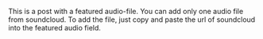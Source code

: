 <!--t Soundcloud Post t-->
<!--d  d-->
<!--tag hidden tag-->
<!--audio https://soundcloud.com/postmalone/congratulations audio-->

This is a post with a featured audio-file. You can add only one audio file from soundcloud. To add the file, just copy and paste the url of soundcloud into the featured audio field.